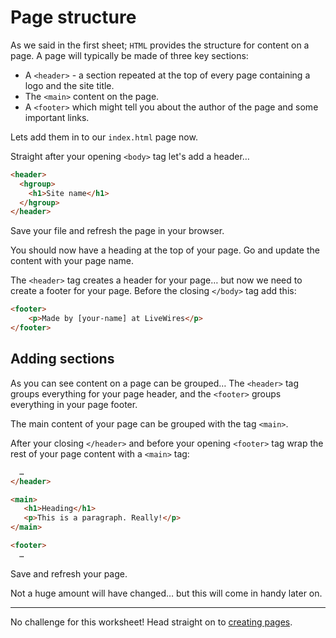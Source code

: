 # Page structure

As we said in the first sheet; `HTML` provides the structure for content on a page. A page will typically be made of three key sections:

- A `<header>` - a section repeated at the top of every page containing a logo and the site title.
- The `<main>` content on the page.
- A `<footer>` which might tell you about the author of the page and some important links.

Lets add them in to our `index.html` page now.

Straight after your opening `<body>` tag let's add a header…

```html
<header>
  <hgroup>
    <h1>Site name</h1>
  </hgroup>
</header>
```

Save your file and refresh the page in your browser.

You should now have a heading at the top of your page. Go and update the content with your page name.

The `<header>` tag creates a header for your page… but now we need to create a footer for your page. Before the closing `</body>` tag add this:

```html
<footer>
    <p>Made by [your-name] at LiveWires</p>
</footer>
```

## Adding sections

As you can see content on a page can be grouped… The `<header>` tag groups everything for your page header, and the `<footer>` groups everything in your page footer.

The main content of your page can be grouped with the tag `<main>`. 

After your closing `</header>` and before your opening `<footer>` tag wrap the rest of your page content with a `<main>` tag:

```html
  …
</header>

<main>
   <h1>Heading</h1>
   <p>This is a paragraph. Really!</p>
</main>

<footer>
  …
```

Save and refresh your page.

Not a huge amount will have changed… but this will come in handy later on.

---

No challenge for this worksheet! Head straight on to [creating pages](1.2-pages-and-links.md).